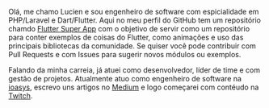 Olá, me chamo Lucien e sou engenheiro de software com espicialidade em PHP/Laravel e Dart/Flutter. Aqui no meu perfil do GitHub tem um repositório chamdo [Flutter Super App](https://github.com/LucienCorreia/flutter-super-app) com o objetivo de servir como um repositório para conter exemplos de coisas do Flutter, como animações e uso das principais bibliotecas da comunidade. Se quiser você pode contribuir com Pull Requests e com Issues para sugerir novos módulos ou exemplos.

Falando da minha carreia, já atuei como desenvolvedor, líder de time e com gestão de projetos. Atualmente atuo como engenheiro de software na [ioasys](https://linktr.ee/ioasys), escrevo uns artigos no [Medium](https://medium.com/@lucienrc) e logo começarei com contéudo na [Twitch](https://twitch.tv/lucienrc).
